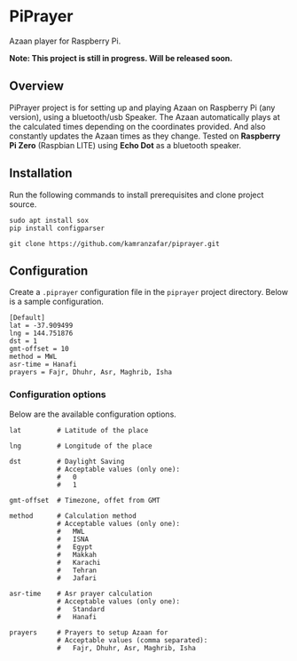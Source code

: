 # PiPrayer
Azaan player for Raspberry Pi.<p>
**Note: This project is still in progress. Will be released soon.**

## Overview
PiPrayer project is for setting up and playing Azaan on Raspberry Pi (any version), using a bluetooth/usb Speaker.
The Azaan automatically plays at the calculated times depending on the coordinates provided. And also constantly updates the Azaan times as they change.
Tested on **Raspberry Pi Zero** (Raspbian LITE) using **Echo Dot** as a bluetooth speaker.

## Installation
Run the following commands to install prerequisites and clone project source.

```shell
sudo apt install sox
pip install configparser

git clone https://github.com/kamranzafar/piprayer.git
```

## Configuration
Create a `.piprayer` configuration file in the `piprayer` project directory. Below is a sample configuration.

```editorconfig
[Default]
lat = -37.909499
lng = 144.751876
dst = 1
gmt-offset = 10
method = MWL
asr-time = Hanafi
prayers = Fajr, Dhuhr, Asr, Maghrib, Isha
```

### Configuration options
Below are the available configuration options.
```
lat         # Latitude of the place

lng         # Longitude of the place

dst         # Daylight Saving
            # Acceptable values (only one):
            #   0
            #   1

gmt-offset  # Timezone, offet from GMT

method      # Calculation method 
            # Acceptable values (only one):
            #   MWL
            #   ISNA
            #   Egypt
            #   Makkah
            #   Karachi
            #   Tehran
            #   Jafari

asr-time    # Asr prayer calculation
            # Acceptable values (only one):
            #   Standard
            #   Hanafi

prayers     # Prayers to setup Azaan for
            # Acceptable values (comma separated): 
            #   Fajr, Dhuhr, Asr, Maghrib, Isha
```